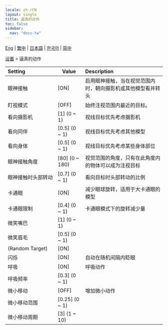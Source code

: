 ```yaml
---
locale: zh-rCN
layout: single
title: 逼真的动作
toc: false
sidebar:
  nav: "docs-tw"
---
```

[Eng](/dancexr/menu/2025.4/actor/lifelike_motions) | [繁中](/tw/dancexr/menu/2025.4/actor/lifelike_motions) | [日本語](/jp/dancexr/menu/2025.4/actor/lifelike_motions) | [한국어](/kr/dancexr/menu/2025.4/actor/lifelike_motions) | [简中](/zh/dancexr/menu/2025.4/actor/lifelike_motions)

[设置](../menu#设置) > 逼真的动作



| Setting | Value | Description |
| :--- | --- | :--- |
|<nobr>眼神接触</nobr>| [ON] | 启用眼神接触，当在视觉范围内时，朝向摄影机或其他模型看并转头
|<nobr>盯视模式</nobr>| [OFF] | 始终注视范围内最近的目标。
|<nobr>看向摄影机</nobr>| [1] (0 ~ 1) | 视线目标优先考虑摄影机
|<nobr>看向同伴</nobr>| [0.5] (0 ~ 1) | 视线目标优先考虑其他模型
|<nobr>看向身体</nobr>| [0.5] (0 ~ 1) | 视线目标优先考虑某些身体部位
|<nobr>眼神接触角度</nobr>| [80] (0 ~ 180) | 视觉范围的角度，只有在此角度内的物体可以成为注视目标
|<nobr>眼神接触时头部转动</nobr>| [0.7] (0 ~ 1) | 看向目标时头部转动的比例
|<nobr>卡通眼</nobr>| [ON] | 减少眼球旋转，适用于大卡通眼的模型
|<nobr>卡通眼限制</nobr>| [0.4] (0 ~ 1) | 卡通眼模式下的旋转减少量
|<nobr>微笑嘴巴</nobr>| [1] (0 ~ 1) | 
|<nobr>微笑眉毛</nobr>| [0.5] (0 ~ 1) | 
|<nobr>(Random Target)</nobr>| [ON] | 
|<nobr>闪烁</nobr>| [ON] | 自动在随机间隔内眨眼
|<nobr>呼吸</nobr>| [ON] | 呼吸动作
|<nobr>呼吸频率</nobr>| [0.3] (0 ~ 1) | 
|<nobr>微小移动</nobr>| [OFF] | 增加微小动作
|<nobr>微小移动范围</nobr>| [0.25] (0 ~ 1) | 
|<nobr>微小移动周期</nobr>| [3] (1 ~ 10) | 

